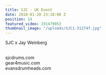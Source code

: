 ```yaml
---
title: SJC - UK Event
date: 2018-01-20 23:18:00 Z
position: 14
featured_video: 191479053
thumbnail_image: "/uploads/SJC1-31274f.jpg"
---
```


SJC x Jay Weinberg

<br>sjcdrums.com<br>
gear4music.com<br>
evansdrumheads.com​